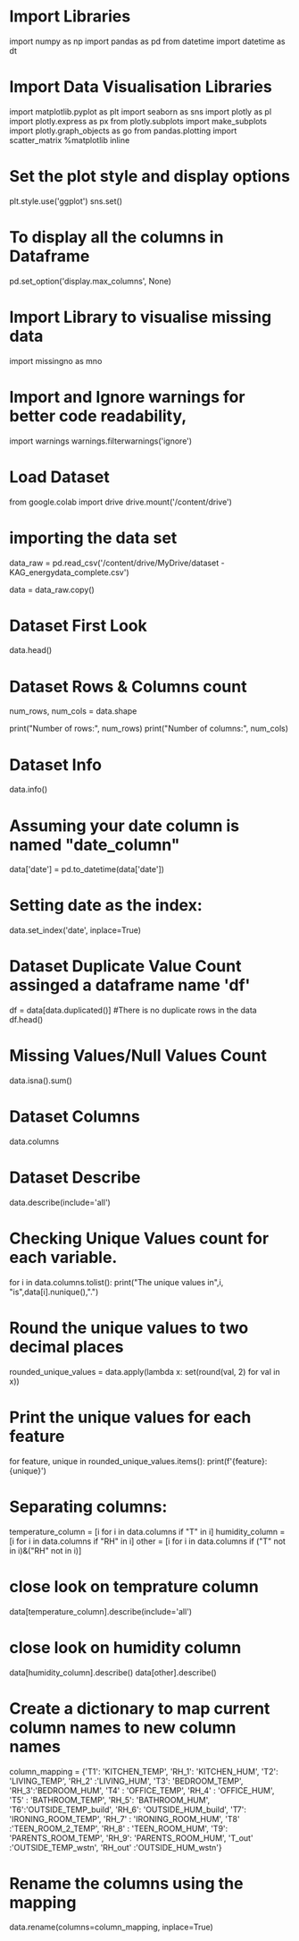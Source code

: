 # Import Libraries
import numpy as np
import pandas as pd
from datetime import datetime as dt

# Import Data Visualisation Libraries
import matplotlib.pyplot as plt
import seaborn as sns
import plotly as pl
import plotly.express as px
from plotly.subplots import make_subplots
import plotly.graph_objects as go
from pandas.plotting import scatter_matrix
%matplotlib inline

# Set the plot style and display options
plt.style.use('ggplot')
sns.set()

# To display all the columns in Dataframe
pd.set_option('display.max_columns', None)
# Import Library to visualise missing data
import missingno as mno

# Import and Ignore warnings for better code readability,
import warnings
warnings.filterwarnings('ignore')

# Load Dataset
from google.colab import drive
drive.mount('/content/drive')

# importing the data set
data_raw = pd.read_csv('/content/drive/MyDrive/dataset - KAG_energydata_complete.csv')

data = data_raw.copy()
# Dataset First Look
data.head()
# Dataset Rows & Columns count
num_rows, num_cols = data.shape

print("Number of rows:", num_rows)
print("Number of columns:", num_cols)
# Dataset Info
data.info()
# Assuming your date column is named "date_column"
data['date'] = pd.to_datetime(data['date'])
# Setting date as the index:
data.set_index('date', inplace=True)

# Dataset Duplicate Value Count assinged a dataframe name 'df'
df = data[data.duplicated()]
#There is no duplicate rows in the data
df.head()
# Missing Values/Null Values Count
data.isna().sum()
#  Dataset Columns
data.columns
# Dataset Describe
data.describe(include='all')
# Checking Unique Values count for each variable.
for i in data.columns.tolist():
  print("The unique values in",i, "is",data[i].nunique(),".")


# Round the unique values to two decimal places
rounded_unique_values = data.apply(lambda x: set(round(val, 2) for val in x))

# Print the unique values for each feature
for feature, unique in rounded_unique_values.items():
    print(f'{feature}: {unique}')
# Separating columns:
temperature_column = [i for i in data.columns if "T" in i]
humidity_column = [i for i in data.columns if "RH" in i]
other = [i for i in data.columns if ("T" not in i)&("RH" not in i)]


# close look on temprature column
data[temperature_column].describe(include='all')
# close look on humidity column
data[humidity_column].describe()
data[other].describe()

# Create a dictionary to map current column names to new column names
column_mapping = {'T1': 'KITCHEN_TEMP',
    'RH_1': 'KITCHEN_HUM',
    'T2': 'LIVING_TEMP',
    'RH_2' :'LIVING_HUM',
    'T3': 'BEDROOM_TEMP',
    'RH_3':'BEDROOM_HUM',
    'T4' : 'OFFICE_TEMP',
    'RH_4' : 'OFFICE_HUM',
    'T5' : 'BATHROOM_TEMP',
    'RH_5': 'BATHROOM_HUM',
    'T6':'OUTSIDE_TEMP_build',
    'RH_6': 'OUTSIDE_HUM_build',
    'T7': 'IRONING_ROOM_TEMP',
    'RH_7' : 'IRONING_ROOM_HUM',
    'T8' :'TEEN_ROOM_2_TEMP',
    'RH_8' : 'TEEN_ROOM_HUM',
    'T9': 'PARENTS_ROOM_TEMP',
    'RH_9': 'PARENTS_ROOM_HUM',
    'T_out' :'OUTSIDE_TEMP_wstn',
    'RH_out' :'OUTSIDE_HUM_wstn'}
# Rename the columns using the mapping
data.rename(columns=column_mapping, inplace=True)
